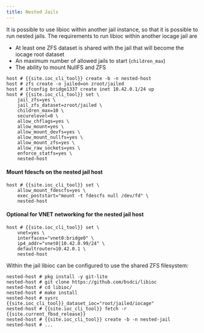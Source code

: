 ```yaml
---
title: Nested Jails
---
```

It is possible to use libioc within another jail instance, so that it is possible to run nested jails.
The requirements to run libioc within another iocage jail are

- At least one ZFS dataset is shared with the jail that will become the iocage root dataset
- An maximum number of allowed jails to start (`children_max`)
- The ability to mount NullFS and ZFS

```shell-session
host # {{site.ioc_cli_tool}} create -b -n nested-host
host # zfs create -o jailed=on zroot/jailed
host # ifconfig bridge1337 create inet 10.42.0.1/24 up
host # {{site.ioc_cli_tool}} set \
    jail_zfs=yes \
    jail_zfs_dataset=zroot/jailed \
    children_max=10 \
    securelevel=0 \
    allow_chflags=yes \
    allow_mount=yes \
    allow_mount_devfs=yes \
    allow_mount_nullfs=yes \
    allow_mount_zfs=yes \
    allow_raw_sockets=yes \
    enforce_statfs=yes \
    nested-host
```

#### Mount fdescfs on the nested jail host
```shell-session
host # {{site.ioc_cli_tool}} set \
    allow_mount_fdescfs=yes \
    exec_poststart="mount -t fdescfs null /dev/fd" \
    nested-host
```

#### Optional for VNET networking for the nested jail host
```shell-session
host # {{site.ioc_cli_tool}} set \
    vnet=yes \
    interfaces="vnet0:bridge0" \
    ip4_addr="vnet0|10.42.0.99/24" \
    defaultrouter=10.42.0.1 \
    nested-host
```

Within the jail libioc can be configured to use the shared ZFS filesystem:

```shell-session
nested-host # pkg install -y git-lite
nested-host # git clone https://github.com/bsdci/libioc
nested-host # cd libioc/
nested-host # make install
nested-host # sysrc {{site.ioc_cli_tool}}_dataset_ioc="root/jailed/iocage"
nested-host # {{site.ioc_cli_tool}} fetch -r {{site.current_fbsd_release}}
nested-host # {{site.ioc_cli_tool}} create -b -n nested-jail
nested-host # ...
```
